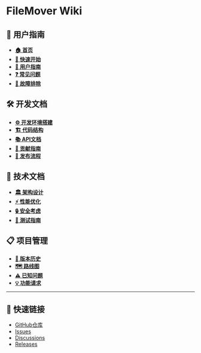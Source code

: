 # FileMover Wiki

## 📖 用户指南
- **[🏠 首页](Home)**
- **[🚀 快速开始](Quick-Start)**
- **[📖 用户指南](User-Guide)**
- **[❓ 常见问题](FAQ)**
- **[🔧 故障排除](Troubleshooting)**

## 🛠️ 开发文档
- **[⚙️ 开发环境搭建](Development-Setup)**
- **[🏗️ 代码结构](Code-Structure)**
- **[📚 API文档](API-Documentation)**
- **[🤝 贡献指南](Contributing-Guide)**
- **[🚀 发布流程](Release-Process)**

## 🔧 技术文档
- **[🏛️ 架构设计](Architecture)**
- **[⚡ 性能优化](Performance-Optimization)**
- **[🔒 安全考虑](Security-Considerations)**
- **[🧪 测试指南](Testing-Guide)**

## 📋 项目管理
- **[📅 版本历史](Version-History)**
- **[🗺️ 路线图](Roadmap)**
- **[⚠️ 已知问题](Known-Issues)**
- **[💡 功能请求](Feature-Requests)**

---

## 🔗 快速链接
- [GitHub仓库](https://github.com/mazongYY/FileMover)
- [Issues](https://github.com/mazongYY/FileMover/issues)
- [Discussions](https://github.com/mazongYY/FileMover/discussions)
- [Releases](https://github.com/mazongYY/FileMover/releases)
